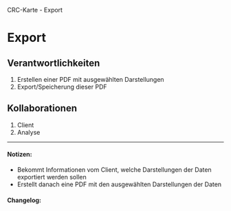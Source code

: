 CRC-Karte - Export

# Export
## Verantwortlichkeiten
<!-- Wissen, welches verwaltet und angeboten wird, Aktion die angeboten werden, öffentliche Leistung -->
<!-- "Walkthrough" -> Szenarien zur Anwendung des Systems -->
<!-- Nichts, was eine andere Klasse machen könnte -->
<!-- Die Sachen die die Klasse macht -> keiner anderen Klasse geben -->
<!-- zentrale Verantwortlichkeiten vs verteilt -->
1. Erstellen einer PDF mit ausgewählten Darstellungen
2. Export/Speicherung dieser PDF  

## Kollaborationen
<!-- Kann die Klasse die Verantwortlichkeiten selbstädnig erfüllen? Was benötigt sie von welcher Klasse? -->
<!-- Was weiß die Klasse? Welche anderen Klassen benötigen die Informationen? -->
1. Client  
2. Analyse  

---
#### Notizen:
<!-- Hier Notizen zum Denkprozess, Hintergrundgedanken, Klarstellungen hinzufügen  -->
-  Bekommt Informationen vom Client, welche Darstellungen der Daten exportiert werden sollen
-  Erstellt danach eine PDF mit den ausgewählten Darstellungen der Daten

#### Changelog:
<!-- Hier eventuelle Abänderungen dokumentieren -->
